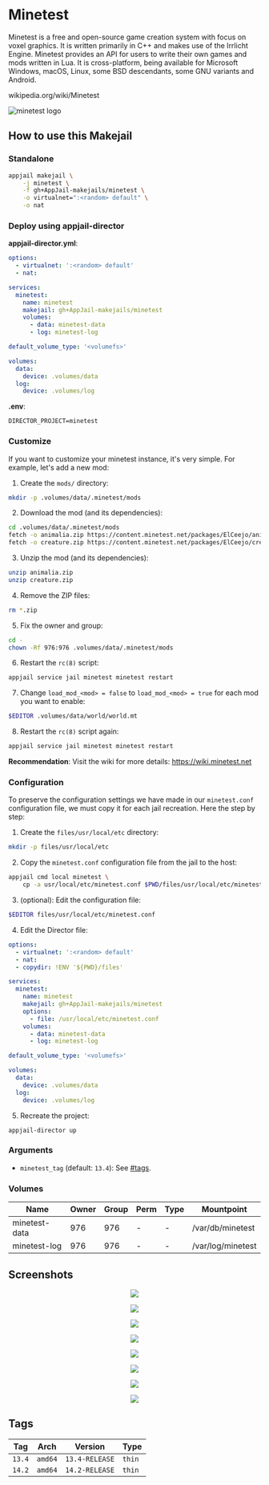 # Minetest

Minetest is a free and open-source game creation system with focus on voxel graphics. It is written primarily in C++ and makes use of the Irrlicht Engine. Minetest provides an API for users to write their own games and mods written in Lua. It is cross-platform, being available for Microsoft Windows, macOS, Linux, some BSD descendants, some GNU variants and Android.

wikipedia.org/wiki/Minetest

![minetest logo](https://upload.wikimedia.org/wikipedia/commons/thumb/a/a4/Minetest_logo.svg/512px-Minetest_logo.svg.png)

## How to use this Makejail

### Standalone

```sh
appjail makejail \
    -j minetest \
    -f gh+AppJail-makejails/minetest \
    -o virtualnet=":<random> default" \
    -o nat
```

### Deploy using appjail-director

**appjail-director.yml**:

```yaml
options:
  - virtualnet: ':<random> default'
  - nat:

services:
  minetest:
    name: minetest
    makejail: gh+AppJail-makejails/minetest
    volumes:
      - data: minetest-data
      - log: minetest-log

default_volume_type: '<volumefs>'

volumes:
  data:
    device: .volumes/data
  log:
    device: .volumes/log
```

**.env**:

```
DIRECTOR_PROJECT=minetest
```

### Customize

If you want to customize your minetest instance, it's very simple. For example, let's add a new mod:

1. Create the `mods/` directory:

```sh
mkdir -p .volumes/data/.minetest/mods
```

2. Download the mod (and its dependencies):

```sh
cd .volumes/data/.minetest/mods
fetch -o animalia.zip https://content.minetest.net/packages/ElCeejo/animalia/releases/23715/download/
fetch -o creature.zip https://content.minetest.net/packages/ElCeejo/creatura/releases/22754/download/
```

3. Unzip the mod (and its dependencies):

```sh
unzip animalia.zip
unzip creature.zip
```

4. Remove the ZIP files:

```sh
rm *.zip
```

5. Fix the owner and group:

```sh
cd -
chown -Rf 976:976 .volumes/data/.minetest/mods
```

6. Restart the `rc(8)` script:

```sh
appjail service jail minetest minetest restart
```

7. Change `load_mod_<mod> = false` to `load_mod_<mod> = true` for each mod you want to enable:

```sh
$EDITOR .volumes/data/world/world.mt
```

8. Restart the `rc(8)` script again:

```sh
appjail service jail minetest minetest restart
```

**Recommendation**: Visit the wiki for more details: https://wiki.minetest.net

### Configuration

To preserve the configuration settings we have made in our `minetest.conf` configuration file, we must copy it for each jail recreation. Here the step by step:

1. Create the `files/usr/local/etc` directory:

```sh
mkdir -p files/usr/local/etc
```

2. Copy the `minetest.conf` configuration file from the jail to the host:

```sh
appjail cmd local minetest \
    cp -a usr/local/etc/minetest.conf $PWD/files/usr/local/etc/minetest.conf
```

3. (optional): Edit the configuration file:

```sh
$EDITOR files/usr/local/etc/minetest.conf
```

4. Edit the Director file:

```yaml
options:
  - virtualnet: ':<random> default'
  - nat:
  - copydir: !ENV '${PWD}/files'

services:
  minetest:
    name: minetest
    makejail: gh+AppJail-makejails/minetest
    options:
      - file: /usr/local/etc/minetest.conf
    volumes:
      - data: minetest-data
      - log: minetest-log

default_volume_type: '<volumefs>'

volumes:
  data:
    device: .volumes/data
  log:
    device: .volumes/log
```

5. Recreate the project:

```
appjail-director up
```

### Arguments

* `minetest_tag` (default: `13.4`): See [#tags](#tags).

### Volumes

| Name          | Owner | Group | Perm | Type | Mountpoint        |
| ------------- | ----- | ----- | ---- | ---- | ----------------- |
| minetest-data | 976   | 976   |  -   |  -   | /var/db/minetest  |
| minetest-log  | 976   | 976   |  -   |  -   | /var/log/minetest |

## Screenshots

<p align="center">
<img src="https://i.ibb.co/7VRGYmg/screenshot-20240522-203554.png">
</p>

<p align="center">
<img src="https://i.ibb.co/xHGWNKF/screenshot-20240522-213304.png">
</p>

<p align="center">
<img src="https://i.ibb.co/hVqKxSg/screenshot-20240523-072600.png">
</p>

<p align="center">
<img src="https://i.ibb.co/6Z3Ncdp/screenshot-20240523-072642.png">
</p>

<p align="center">
<img src="https://i.ibb.co/hYSzBjv/screenshot-20240523-203931.png">
</p>

<p align="center">
<img src="https://i.ibb.co/wJswrMp/screenshot-20240523-204051.png">
</p>

<p align="center">
<img src="https://i.ibb.co/Ny7KHXp/screenshot-20240523-204058.png">
</p>

<p align="center">
<img src="https://i.ibb.co/xLPHY3W/screenshot-20240523-204102.png">
</p>

## Tags

| Tag    | Arch    | Version        | Type   |
| ------ | ------- | -------------- | ------ |
| `13.4` | `amd64` | `13.4-RELEASE` | `thin` |
| `14.2` | `amd64` | `14.2-RELEASE` | `thin` |
